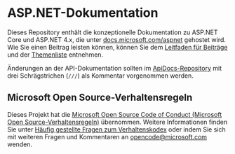 # <a name="aspnet-docs"></a>ASP.NET-Dokumentation

Dieses Repository enthält die konzeptionelle Dokumentation zu ASP.NET Core und ASP.NET 4.x, die unter [docs.microsoft.com/aspnet](https://docs.microsoft.com/aspnet) gehostet wird. Wie Sie einen Beitrag leisten können, können Sie dem [Leitfaden für Beiträge](CONTRIBUTING.md) und der [Themenliste](https://github.com/aspnet/Docs/issues) entnehmen.

Änderungen an der API-Dokumentation sollten im [ApiDocs-Repository](https://github.com/aspnet/ApiDocs) mit drei Schrägstrichen (`///`) als Kommentar vorgenommen werden.

## <a name="microsoft-open-source-code-of-conduct"></a>Microsoft Open Source-Verhaltensregeln

Dieses Projekt hat die [Microsoft Open Source Code of Conduct (Microsoft Open Source-Verhaltensregeln)](https://opensource.microsoft.com/codeofconduct/) übernommen.
Weitere Informationen finden Sie unter [Häufig gestellte Fragen zum Verhaltenskodex](https://opensource.microsoft.com/codeofconduct/faq/) oder indem Sie sich mit weiteren Fragen und Kommentaren an [opencode@microsoft.com](mailto:opencode@microsoft.com) wenden.
